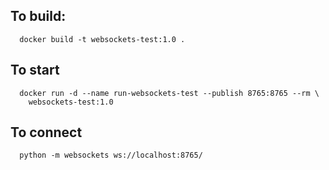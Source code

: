 ## To build:

```
  docker build -t websockets-test:1.0 .
```

## To start
```
  docker run -d --name run-websockets-test --publish 8765:8765 --rm \
    websockets-test:1.0
```

## To connect
```
  python -m websockets ws://localhost:8765/
```